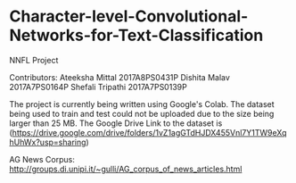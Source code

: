 # Character-level-Convolutional-Networks-for-Text-Classification
NNFL Project

Contributors: Ateeksha Mittal 2017A8PS0431P
              Dishita Malav 2017A7PS0164P
              Shefali Tripathi 2017A7PS0139P

The project is currently being written using Google's Colab. 
The dataset being used to train and test could not be uploaded due to the size being larger than 25 MB.
The Google Drive Link to the dataset is (https://drive.google.com/drive/folders/1vZ1agGTdHJDX455Vnl7Y1TW9eXqhUhWx?usp=sharing)

AG News Corpus: http://groups.di.unipi.it/~gulli/AG_corpus_of_news_articles.html
